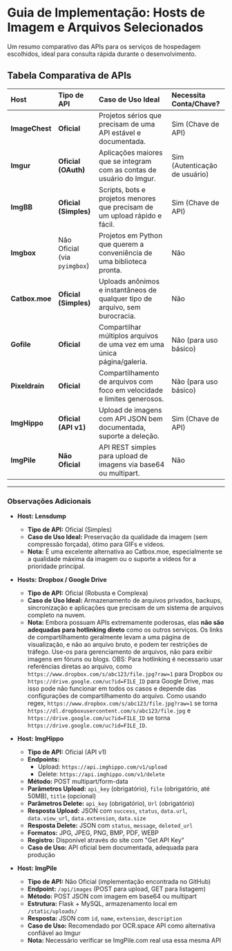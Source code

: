 # Guia de Implementação: Hosts de Imagem e Arquivos Selecionados

Um resumo comparativo das APIs para os serviços de hospedagem escolhidos, ideal para consulta rápida durante o desenvolvimento.

## Tabela Comparativa de APIs

| Host | Tipo de API | Caso de Uso Ideal | Necessita Conta/Chave? |
| :--- | :--- | :--- | :--- |
| **ImageChest** | **Oficial** | Projetos sérios que precisam de uma API estável e documentada. | Sim (Chave de API) |
| **Imgur** | **Oficial (OAuth)**| Aplicações maiores que se integram com as contas de usuário do Imgur. | Sim (Autenticação de usuário) |
| **ImgBB** | **Oficial (Simples)** | Scripts, bots e projetos menores que precisam de um upload rápido e fácil. | Sim (Chave de API) |
| **Imgbox** | Não Oficial (via `pyimgbox`) | Projetos em Python que querem a conveniência de uma biblioteca pronta. | Não |
| **Catbox.moe** | **Oficial (Simples)** | Uploads anônimos e instantâneos de qualquer tipo de arquivo, sem burocracia. | Não |
| **Gofile** | **Oficial** | Compartilhar múltiplos arquivos de uma vez em uma única página/galeria. | Não (para uso básico) |
| **Pixeldrain** | **Oficial** | Compartilhamento de arquivos com foco em velocidade e limites generosos. | Não (para uso básico) |
| **ImgHippo** | **Oficial (API v1)** | Upload de imagens com API JSON bem documentada, suporte a deleção. | Sim (Chave de API) |
| **ImgPile** | **Não Oficial** | API REST simples para upload de imagens via base64 ou multipart. | Não |

---

### Observações Adicionais

* **Host:** **Lensdump**
    * **Tipo de API:** Oficial (Simples)
    * **Caso de Uso Ideal:** Preservação da qualidade da imagem (sem compressão forçada), ótimo para GIFs e vídeos.
    * **Nota:** É uma excelente alternativa ao Catbox.moe, especialmente se a qualidade máxima da imagem ou o suporte a vídeos for a prioridade principal.

* **Hosts:** **Dropbox / Google Drive**
    * **Tipo de API:** Oficial (Robusta e Complexa)
    * **Caso de Uso Ideal:** Armazenamento de arquivos privados, backups, sincronização e aplicações que precisam de um sistema de arquivos completo na nuvem.
    * **Nota:** Embora possuam APIs extremamente poderosas, elas **não são adequadas para hotlinking direto** como os outros serviços. Os links de compartilhamento geralmente levam a uma página de visualização, e não ao arquivo bruto, e podem ter restrições de tráfego. Use-os para gerenciamento de arquivos, não para exibir imagens em fóruns ou blogs.
    OBS: Para hotlinking é necessario usar referências diretas ao arquivo, como `https://www.dropbox.com/s/abc123/file.jpg?raw=1` para Dropbox ou `https://drive.google.com/uc?id=FILE_ID` para Google Drive, mas isso pode não funcionar em todos os casos e depende das configurações de compartilhamento do arquivo. Como usando regex, `https://www.dropbox.com/s/abc123/file.jpg?raw=1` se torna `https://dl.dropboxusercontent.com/s/abc123/file.jpg` e `https://drive.google.com/uc?id=FILE_ID` se torna `https://drive.google.com/uc?id=FILE_ID`.

* **Host:** **ImgHippo**
    * **Tipo de API:** Oficial (API v1)
    * **Endpoints:** 
      - Upload: `https://api.imghippo.com/v1/upload`
      - Delete: `https://api.imghippo.com/v1/delete`
    * **Método:** POST multipart/form-data
    * **Parâmetros Upload:** `api_key` (obrigatório), `file` (obrigatório, até 50MB), `title` (opcional)
    * **Parâmetros Delete:** `api_key` (obrigatório), `Url` (obrigatório)
    * **Resposta Upload:** JSON com `success`, `status`, `data.url`, `data.view_url`, `data.extension`, `data.size`
    * **Resposta Delete:** JSON com `status`, `message`, `deleted_url`
    * **Formatos:** JPG, JPEG, PNG, BMP, PDF, WEBP
    * **Registro:** Disponível através do site com "Get API Key"
    * **Caso de Uso:** API oficial bem documentada, adequada para produção

* **Host:** **ImgPile**
    * **Tipo de API:** Não Oficial (implementação encontrada no GitHub)
    * **Endpoint:** `/api/images` (POST para upload, GET para listagem)
    * **Método:** POST JSON com imagem em base64 ou multipart
    * **Estrutura:** Flask + MySQL, armazenamento local em `/static/uploads/`
    * **Resposta:** JSON com `id`, `name`, `extension`, `description`
    * **Caso de Uso:** Recomendado por OCR.space API como alternativa confiável ao Imgur
    * **Nota:** Necessário verificar se ImgPile.com real usa essa mesma API